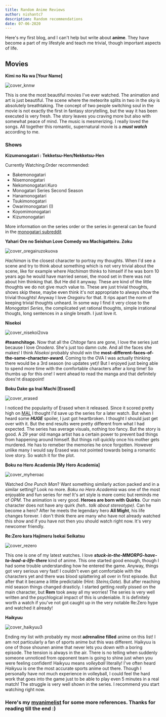 ```yaml
---
title: Random Anime Reviews
author: nishantc7
description: Random recommendations
date: 07-06-2020
---
```


Here's my first blog, and I can't help but write about **anime**. They have become a part of my lifestyle and teach me trivial, though important aspects of life.

## Movies


**Kimi no Na wa [Your Name]**

![cover_knnw](https://i.imgur.com/sWbKISNr.jpg)

This is one the most beautiful movies I've ever watched. The animation and art is just beautiful. The scene where the meteorite splits in two in the sky is absolutely breathtaking. The concept of two people switching soul in the movie is not exactly the first in fantasy storytelling, but the way it has been executed is very fresh. The story leaves you craving more but also with somewhat peace of mind. The music is mesmerizing. I really loved the songs. All together this romantic, supernatural movie is a ***must watch*** according to me.

### Shows

**Kizumonogatari : Tekketsu-Hen/Nekketsu-Hen**


Currently Watching.Order recommended:  

+ Bakemonogatari
+ Nisemonogatari
+ Nekomonogatari:Kuro
+ Monogatari Series Second Season
+ Hanamonogatari
+ Tsukimonogatari
+ Owarimonogatari (I)
+ Koyomimonogatari
+ Kizumonogatari

More information on the series order or the series in general can be found in the [monogatari subreddit](https://www.reddit.com/r/araragi/comments/253p64/the_orders_to_monogatari_condensed_version)


**Yahari Ore no Seishun Love Comedy wa Machigatteiru. Zoku**

![cover_oregairuzokuova](https://media.giphy.com/media/ThndUIbw1Znbi/giphy.gif)

*Hachiman* is the closest character to portray my thoughts. When I'd see a scene and try to think about something which is not very trivial about the scene, like for example where *Hachiman* thinks to himself if he was born 10 years ago he would have married sensei, the mood set in there was not about him thinking that. But He did it anyway. These are kind of the little thoughts we do not give much value to. These are just trivial thoughts, shows skip these, maybe even think it's not appropriate to always show the trivial thoughts! Anyway I love *Oregairu* for that. It rips apart the norm of keeping trivial thoughts unheard. In some way I find it very close to the *Monogatari Series*, the complicated yet rational thoughts, simple irrational thougts, long sentences in a single breath. I just love it.

**Nisekoi**

![cover_nisekoi2ova](https://i.imgur.com/OQlCSQ7.png)

**#teamchitoge.** Now that all the *Chitoge* fans are gone, I love the series just because I love *Onodera*. She's just too damn cute. And all the faces she makes! I think *Nisekoi* probably should win the **most-different-faces-of-the-same-character-award**. Coming to the OVA I was actually thinking there would be a 3rd season (no updates yet)! But I enjoyed just being able to spend more time with the comfortable characters after a long time! So thumbs up for this one! I went ahead to read the manga and that definitely does'nt disappoint!

  
  
**Boku Dake ga Inai Machi [Erased]**

![cover_erased](https://i.imgur.com/h9dZ4SQ.jpg)

I noticed the popularity of Erased when it released. Since it scored pretty high on [MAL](https://myanimelist.net/anime/31043/Boku_dake_ga_Inai_Machi) I thought I'd save up the series for a later watch. But when I heard some ***HUGE*** spoiler, I just got heartbroken. I thought I should just get over with it. But the end results were pretty different from what I had expected. The series has average visuals, nothing too fancy. But the story is good. A 29 year old manga artist has a certain power to prevent bad things from happening around himself. But things roll quickly once his mother gets murdered. He has to remeber the memories he once forgotten. However unlike many I would say Erased was not pointed towards being a romantic love story. So watch it for the plot.


**Boku no Hero Academia [My Hero Academia]**

![cover_myheroac](https://i.imgur.com/ghOmGsw.jpg)

Watched *One Punch Man*? Want something similarly action packed and in a similar setting? Look no more. *Boku no Hero Academia* was one of the most enjoyable and fun series for me! It's art style is more comic but reminds me of *OPM*. The animation is very good. **Heroes are born with Quirks**. Our main character does not have any quirk *(heh.. talk about stereotype)*. Can he become a hero? After he meets the legendary hero **All Might**, his life changes forever. I don't think there are many who have not already watched this show and if you have not then you should watch right now. It's very newcomer friendly.


**Re:Zero kara Hajimeru Isekai Seikatsu**

![cover_rezero](https://i.imgur.com/QLXw4sB.png)

This one is one of my latest watches. I love ***stuck-in-the-MMORPG-have-to-lead-a-life-there*** kind of anime. This one started good enough, though I had some trouble understanding how he entered the game. Anyway, things got very serious very fast! I couldn't even get comfortable with the characters yet and there was blood splattering all over in first episode. But after that it became a little predictable (Hint: *Steins;Gate*). But after reaching mid season things changed drasticly. I started getting *really* pissed on the main character, but **Rem** took away all my worries! The series is very well written and the psychlogical impact of this is undeniable. It is definitely worth a watch if you've not got caught up in the very notable Re:Zero hype and watched it already! 


  
**Haikyuu**
  
![cover_haikyuu3](https://i.imgur.com/iTs0UDg.jpg)

Ending my list with probably my most **adrenaline filled** anime on this list! I am not particularly a fan of sports anime but this was different. Haikyuu is one of those shounen anime that never lets you down with a boring episode. The tension is always in the air. There is no telling when suddenly someone unnoticed from opponent team is going to shine just when you were feeling confident! Haikyuu means *volleyball* literally! I've often heard *Haikyuu* is one the most accurate sports anime out there. Though I personally have not much experience in volleyball, I could feel the hard work that goes into the game just to be able to play even 5 minutes in a real match! The struggle is very well shown in the series. I recommend you start watching right now.  

### Here's my [myanimelist](https://myanimelist.net/animelist/nishantc7?status=7&order=4&order2=0) for some more references. Thanks for reading till the end :)  


